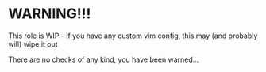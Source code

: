 # WARNING!!!
This role is WIP - if you have any custom vim config, this may (and probably will) wipe it out

There are no checks of any kind, you have been warned...
